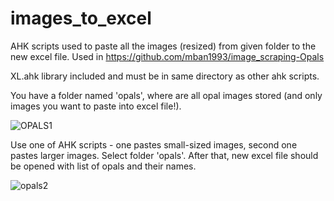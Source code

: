 # images_to_excel

AHK scripts used to paste all the images (resized) from given folder to the new excel file. Used in https://github.com/mban1993/image_scraping-Opals

XL.ahk library included and must be in same directory as other ahk scripts.

You have a folder named 'opals', where are all opal images stored (and only images you want to paste into excel file!).

![OPALS1](https://user-images.githubusercontent.com/118799677/205039184-59e370a2-19a1-4584-b2a4-bebe92008f5f.jpg)

Use one of AHK scripts - one pastes small-sized images, second one pastes larger images. Select folder 'opals'. After that, new excel file should be opened
with list of opals and their names.

![opals2](https://user-images.githubusercontent.com/118799677/205039640-8613e250-0221-4b2b-8659-e448cfae506e.jpg)


